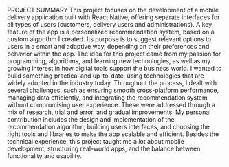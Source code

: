 PROJECT SUMMARY
This project focuses on the development of a mobile delivery application built with React Native, offering separate interfaces for all types of users (customers, delivery users and administrations). A key feature of the app is a personalized recommendation system, based on a custom algorithm I created. Its purpose is to suggest relevant options to users in a smart and adaptive way, depending on their preferences and behavior within the app.
The idea for this project came from my passion for programming, algorithms, and learning new technologies, as well as my growing interest in how digital tools support the business world. I wanted to build something practical and up-to-date, using technologies that are widely adopted in the industry today.
Throughout the process, I dealt with several challenges, such as ensuring smooth cross-platform performance, managing data efficiently, and integrating the recommendation system without compromising user experience. These were addressed through a mix of research, trial and error, and gradual improvements.
My personal contribution includes the design and implementation of the recommendation algorithm, building users interfaces, and choosing the right tools and libraries to make the app scalable and efficient. Besides the technical experience, this project taught me a lot about mobile development, structuring real-world apps, and the balance between functionality and usability.
